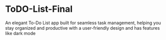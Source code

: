 # ToDO-List-Final
An elegant To-Do List app built for seamless task management, helping you stay organized and productive with a user-friendly design and has features like dark mode
